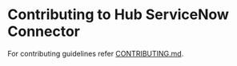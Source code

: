 # Contributing to Hub ServiceNow Connector

For contributing guidelines refer [CONTRIBUTING.md](https://github.com/vmware/connectors-workspace-one/blob/master/CONTRIBUTING.md).

